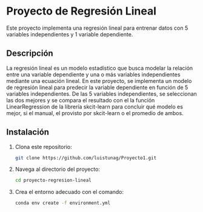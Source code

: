 # Proyecto de Regresión Lineal

Este proyecto implementa una regresión lineal para entrenar datos con 5 variables independientes y 1 variable dependiente.

## Descripción

La regresión lineal es un modelo estadístico que busca modelar la relación entre una variable dependiente y una o más variables independientes mediante una ecuación lineal. En este proyecto, se implementa un modelo de regresión lineal para predecir la variable dependiente en función de 5 variables independientes. De las 5 variables independientes, se seleccionan las dos mejores y se compara el resultado con el la función LinearRegression de la librería skcit-learn para concluir qué modelo es mejor, si el manual, el provisto por skcit-learn o el promedio de ambos.

## Instalación

1. Clona este repositorio:

   ```bash
   git clone https://github.com/luistunag/Proyecto1.git
   
2. Navega al directorio del proyecto:
   
   ```bash
   cd proyecto-regresion-lineal

3. Crea el entorno adecuado con el comando:
   
   ```bash
   conda env create -f environment.yml
